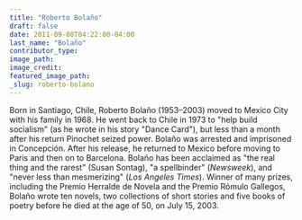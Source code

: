 ```yaml
---
title: "Roberto Bolaño"
draft: false
date: 2011-09-08T04:22:00-04:00
last_name: "Bolaño"
contributor_type:
image_path:
image_credit:
featured_image_path:
_slug: roberto-bolano
---
```


Born in Santiago, Chile, Roberto Bolaño (1953–2003) moved to Mexico City with his family in 1968. He went back to Chile in 1973 to "help build socialism" (as he wrote in his story "Dance Card"), but less than a month after his return Pinochet seized power. Bolaño was arrested and imprisoned in Concepción. After his release, he returned to Mexico before moving to Paris and then on to Barcelona. Bolaño has been acclaimed as "the real thing and the rarest" (Susan Sontag), "a spellbinder" (_Newsweek_), and "never less than mesmerizing" (_Los Angeles Times_). Winner of many prizes, including the Premio Herralde de Novela and the Premio Rómulo Gallegos, Bolaño wrote ten novels, two collections of short stories and five books of poetry before he died at the age of 50, on July 15, 2003.

